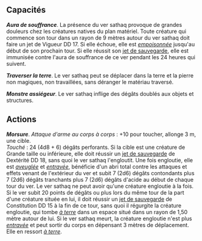 ## Capacités
_**Aura de souffrance**_. La présence du ver sathaq provoque de grandes douleurs chez les créatures natives du plan matériel. Toute créature qui commence son tour dans un rayon de 9 mètres autour du ver sathaq doit faire un jet de Vigueur DD 17. Si elle échoue, elle est [_empoisonnée_](/gerer-la-sante-du-personnage/#empoisonne) jusqu'au début de son prochain tour. Si elle réussit son [jet de sauvegarde](/utiliser-les-caracteristiques/#jets-de-sauvegarde), elle est immunisée contre l'aura de souffrance de ce ver pendant les 24 heures qui suivent.

_**Traverser la terre**_. Le ver sathaq peut se déplacer dans la terre et la pierre non magiques, non travaillées, sans déranger le matériau traversé.

_**Monstre assiégeur**_. Le ver sathaq inflige des dégâts doublés aux objets et structures.

## Actions
_**Morsure**_. _Attaque d'arme au corps à corps_ : +10 pour toucher, allonge 3 m, une cible.  
_Touché_ : 24 (4d8 + 6) dégâts perforants. Si la cible est une créature de Grande taille ou inférieure, elle doit réussir un [jet de sauvegarde](/utiliser-les-caracteristiques/#jets-de-sauvegarde) de Dextérité DD 18, sans quoi le ver sathaq l'engloutit. Une fois engloutie, elle est [_aveuglée_](/gerer-la-sante-du-personnage/#aveugle) et [_entravée_](/gerer-la-sante-du-personnage/#entrave), bénéficie d'un abri total contre les attaques et effets venant de l'extérieur du ver et subit 7 (2d6) dégâts contondants plus 7 (2d6) dégâts tranchants plus 7 (2d6) dégâts d'acide au début de chaque tour du ver. Le ver sathaq ne peut avoir qu'une créature engloutie à la fois. Si le ver subit 20 points de dégâts ou plus lors du même tour de la part d'une créature située en lui, il doit réussir un [jet de sauvegarde](/utiliser-les-caracteristiques/#jets-de-sauvegarde) de Constitution DD 15 à la fin de ce tour, sans quoi il régurgite la créature engloutie, qui tombe [_à terre_](/gerer-la-sante-du-personnage/#a-terre) dans un espace situé dans un rayon de 1,50 mètre autour de lui. Si le ver sathaq meurt, la créature engloutie n'est plus [_entravée_](/gerer-la-sante-du-personnage/#entrave) et peut sortir du corps en dépensant 3 mètres de déplacement. Elle en ressort [_à terre_](/gerer-la-sante-du-personnage/#a-terre).
